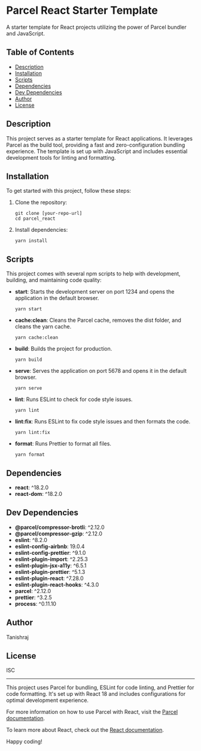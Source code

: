 # Parcel React Starter Template

A starter template for React projects utilizing the power of Parcel bundler and JavaScript.

## Table of Contents

- [Description](#description)
- [Installation](#installation)
- [Scripts](#scripts)
- [Dependencies](#dependencies)
- [Dev Dependencies](#dev-dependencies)
- [Author](#author)
- [License](#license)

## Description

This project serves as a starter template for React applications. It leverages Parcel as the build tool, providing a fast and zero-configuration bundling experience. The template is set up with JavaScript and includes essential development tools for linting and formatting.

## Installation

To get started with this project, follow these steps:

1. Clone the repository:

   ```
   git clone [your-repo-url]
   cd parcel_react
   ```

2. Install dependencies:
   ```
   yarn install
   ```

## Scripts

This project comes with several npm scripts to help with development, building, and maintaining code quality:

- **start**: Starts the development server on port 1234 and opens the application in the default browser.

  ```
  yarn start
  ```

- **cache:clean**: Cleans the Parcel cache, removes the dist folder, and cleans the yarn cache.

  ```
  yarn cache:clean
  ```

- **build**: Builds the project for production.

  ```
  yarn build
  ```

- **serve**: Serves the application on port 5678 and opens it in the default browser.

  ```
  yarn serve
  ```

- **lint**: Runs ESLint to check for code style issues.

  ```
  yarn lint
  ```

- **lint:fix**: Runs ESLint to fix code style issues and then formats the code.

  ```
  yarn lint:fix
  ```

- **format**: Runs Prettier to format all files.
  ```
  yarn format
  ```

## Dependencies

- **react**: ^18.2.0
- **react-dom**: ^18.2.0

## Dev Dependencies

- **@parcel/compressor-brotli**: ^2.12.0
- **@parcel/compressor-gzip**: ^2.12.0
- **eslint**: ^8.2.0
- **eslint-config-airbnb**: 19.0.4
- **eslint-config-prettier**: ^9.1.0
- **eslint-plugin-import**: ^2.25.3
- **eslint-plugin-jsx-a11y**: ^6.5.1
- **eslint-plugin-prettier**: ^5.1.3
- **eslint-plugin-react**: ^7.28.0
- **eslint-plugin-react-hooks**: ^4.3.0
- **parcel**: ^2.12.0
- **prettier**: ^3.2.5
- **process**: ^0.11.10

## Author

Tanishraj

## License

ISC

---

This project uses Parcel for bundling, ESLint for code linting, and Prettier for code formatting. It's set up with React 18 and includes configurations for optimal development experience.

For more information on how to use Parcel with React, visit the [Parcel documentation](https://parceljs.org/recipes/react/).

To learn more about React, check out the [React documentation](https://reactjs.org/).

Happy coding!
